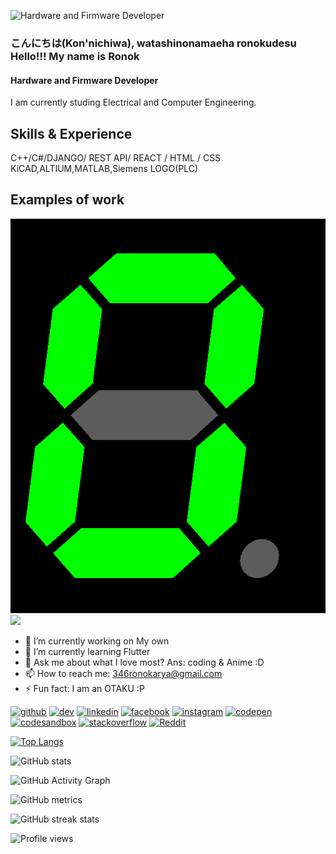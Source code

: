 ![Hardware and Firmware Developer](https://media-exp1.licdn.com/dms/image/C5616AQGv61gkc9amSw/profile-displaybackgroundimage-shrink_200_800/0/1591291597892?e=1623283200&v=beta&t=dGIgmsadaOnbj4EtDvDbwZbt265E7eRNZUT6XG_tEj4)

### こんにちは(Kon'nichiwa), watashinonamaeha ronokudesu Hello!!! My name is **Ronok**
#### Hardware and Firmware Developer


I am currently studing Electrical and Computer Engineering.

## Skills & Experience
C++/C#/DJANGO/ REST API/ REACT / HTML / CSS\
KiCAD,ALTIUM,MATLAB,Siemens LOGO(PLC)

## Examples of work
<img src="https://github.com/ronok-shahariar/ronok-shahariar/blob/main/Seven_segment_display-animated.gif">
<img src="https://github.com/ronok-shahariar/ronok-shahariar/blob/master/hardware projects.gif.git">

- 🔭 I’m currently working on My own 
- 🌱 I’m currently learning Flutter 
- 💬 Ask me about what I love most? Ans: coding & Anime :D 
- 📫 How to reach me: 346ronokarya@gmail.com 
- ⚡ Fun fact: I am an OTAKU :P 


[<img src='https://cdn.jsdelivr.net/npm/simple-icons@3.0.1/icons/github.svg' alt='github' height='40'>](https://github.com/ronok-shahariar)  [<img src='https://cdn.jsdelivr.net/npm/simple-icons@3.0.1/icons/dev-dot-to.svg' alt='dev' height='40'>](https://dev.to/ronok-shaharia)  [<img src='https://cdn.jsdelivr.net/npm/simple-icons@3.0.1/icons/linkedin.svg' alt='linkedin' height='40'>](https://www.linkedin.com/in/MD-Shahariar-Hasan-Ronok/)  [<img src='https://cdn.jsdelivr.net/npm/simple-icons@3.0.1/icons/facebook.svg' alt='facebook' height='40'>](https://www.facebook.com/ronok-shahariar)  [<img src='https://cdn.jsdelivr.net/npm/simple-icons@3.0.1/icons/instagram.svg' alt='instagram' height='40'>](https://www.instagram.com/ronokarya_46/)  [<img src='https://cdn.jsdelivr.net/npm/simple-icons@3.0.1/icons/codepen.svg' alt='codepen' height='40'>](https://codepen.io/ronok-shahariar)  [<img src='https://cdn.jsdelivr.net/npm/simple-icons@3.0.1/icons/codesandbox.svg' alt='codesandbox' height='40'>](https://codesandbox.io/u/ronok-shahariar)  [<img src='https://cdn.jsdelivr.net/npm/simple-icons@3.0.1/icons/stackoverflow.svg' alt='stackoverflow' height='40'>](https://stackoverflow.com/users/Ronok-Arya)  [<img src='https://cdn.jsdelivr.net/npm/simple-icons@3.0.1/icons/reddit.svg' alt='Reddit' height='40'>](https://www.reddit.com/user/ronok_46)  

[![Top Langs](https://github-readme-stats.vercel.app/api/top-langs/?username=ronok-shahariar)](https://github.com/anuraghazra/github-readme-stats)

![GitHub stats](https://github-readme-stats.vercel.app/api?username=ronok-shahariar&show_icons=true&count_private=true)  

![GitHub Activity Graph](https://activity-graph.herokuapp.com/graph?username=ronok-shahariar)  

![GitHub metrics](https://metrics.lecoq.io/ronok-shahariar)  

![GitHub streak stats](https://github-readme-streak-stats.herokuapp.com/?user=ronok-shahariar)  

![Profile views](https://gpvc.arturio.dev/ronok-shahariar)  
